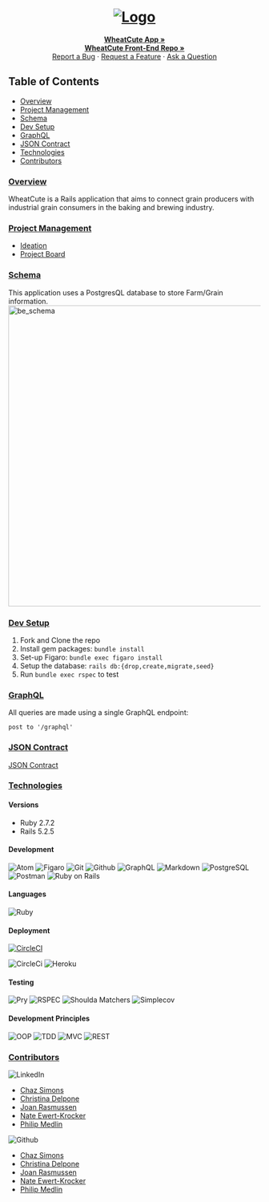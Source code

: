 <h1 align="center">
  <a href="https://github.com/Fair-Trade-Grains/wheat-cute-be">
    <img src="https://user-images.githubusercontent.com/87627363/152444996-f674e3f6-17c9-4729-a635-2883c57395ed.jpg" alt="Logo">
  </a>
</h1>
<div align="center">
  <a href="https://wheat-cute.herokuapp.com/"><strong>WheatCute App »</strong></a>
  <br />
  <a href="https://github.com/Fair-Trade-Grains/frontend"><strong>WheatCute Front-End Repo »</strong></a>
  <br />
  <a href="https://github.com/Fair-Trade-Grains/wheat-cute-be/issues/new?assignees=&labels=bug&template=01_BUG_REPORT.md&title=bug%3A+">Report a Bug</a>
  ·
  <a href="https://github.com/Fair-Trade-Grains/wheat-cute-be/issues/new?assignees=&labels=enhancement&template=02_FEATURE_REQUEST.md&title=feat%3A+">Request a Feature</a>
  ·
  <a href="https://github.com/Fair-Trade-Grains/wheat-cute-be/issues/new?assignees=&labels=question&template=04_SUPPORT_QUESTION.md&title=support%3A+">Ask a Question</a>
</div>

## Table of Contents
- [Overview](#overview)
- [Project Management](#project-management)
- [Schema](#schema)
- [Dev Setup](#dev-setup)
- [GraphQL](#graphql)
- [JSON Contract](#json-contract)
- [Technologies](#technologies)
- [Contributors](#contributors)

### <ins>Overview</ins>
WheatCute is a Rails application that aims to connect grain producers with industrial grain consumers in the baking and brewing industry.

### <ins>Project Management</ins>
- [Ideation](https://miro.com/app/board/uXjVOQKpgUY=/?invite_link_id=173812514517)
- [Project Board](https://github.com/orgs/Fair-Trade-Grains/projects/1)

### <ins>Schema</ins>
This application uses a PostgresQL database to store Farm/Grain information.
<img width="600" alt="be_schema" src="https://user-images.githubusercontent.com/81711519/154168823-de46a7fa-f6d7-4c55-ac78-124d122dceea.png">

### <ins>Dev Setup</ins>
1. Fork and Clone the repo
2. Install gem packages: `bundle install`
3. Set-up Figaro: `bundle exec figaro install`
3. Setup the database: `rails db:{drop,create,migrate,seed}`
4. Run `bundle exec rspec` to test

### <ins>GraphQL</ins>
All queries are made using a single GraphQL endpoint:
```
post to '/graphql'
```

### <ins>JSON Contract</ins>
[JSON Contract](https://github.com/Fair-Trade-Grains/wheat-cute-be/blob/main/json_contract.md)

### <ins>Technologies</ins>

#### Versions
- Ruby 2.7.2
- Rails 5.2.5

#### Development
![Atom][Atom-img]
![Figaro][Figaro-img]
![Git][Git-img]
![Github][GitHub-img]
![GraphQL][GraphQL-img]
![Markdown][Markdown-img]
![PostgreSQL][PostgreSQL-img]
![Postman][Postman-img]
![Ruby on Rails][Ruby on Rails-img]

#### Languages
![Ruby][Ruby-img]

#### Deployment
[![CircleCI](https://circleci.com/gh/Fair-Trade-Grains/wheat-cute-be/tree/main.svg?style=svg)](https://circleci.com/gh/Fair-Trade-Grains/wheat-cute-be/tree/main)

![CircleCi][Circle Ci-img]
![Heroku][Heroku-img]

#### Testing
![Pry][Pry-img]
![RSPEC][RSPEC-img]
![Shoulda Matchers][Shoulda Matchers-img]
![Simplecov][Simplecov-img]

#### Development Principles
![OOP][OOP-img]
![TDD][TDD-img]
![MVC][MVC-img]
![REST][REST-img]

### <ins>Contributors</ins>
![LinkedIn][LinkedIn-img]
- [Chaz Simons](https://www.linkedin.com/in/chaz-simons/)
- [Christina Delpone](https://www.linkedin.com/in/christinadelpone)
- [Joan Rasmussen](https://www.linkedin.com/in/joan-elaine-rasmussen/)
- [Nate Ewert-Krocker](https://www.linkedin.com/in/newertkrocker/)
- [Philip Medlin](https://www.linkedin.com/in/phimed/)

![Github][Github-img]
- [Chaz Simons](https://github.com/chazsimons)
- [Christina Delpone](https://github.com/cdelpone)
- [Joan Rasmussen](https://github.com/raz-joan)
- [Nate Ewert-Krocker](https://github.com/NEwertKrocker)
- [Philip Medlin](https://github.com/PhiMed)

<!-- Markdown link & img dfn's -->

<!-- #### Development -->
[Atom-img]: https://img.shields.io/badge/Atom-66595C.svg?&style=flaste&logo=atom&logoColor=white
[Bootstrap-img]: https://img.shields.io/badge/Bootstrap-563D7C?style=for-the-badge&logo=bootstrap&logoColor=white
[Figaro-img]: https://img.shields.io/badge/figaro-b81818.svg?&style=flaste&logo=rubygems&logoColor=white
[Git-img]: https://img.shields.io/badge/Git-F05032.svg?&style=flaste&logo=git&logoColor=white
[GitHub-img]: https://img.shields.io/badge/-GitHub-181717?style=flat&logo=github
[GraphQL-img]: https://img.shields.io/badge/-GraphQL-E10098?style=flat&logo=graphql&logoColor=light-pink
[Markdown-img]: https://img.shields.io/badge/Markdown-000000.svg??style=for-the-badge&logo=markdown&logoColor=white
[PostgreSQL-img]: https://img.shields.io/badge/PostgreSQL-4169E1.svg?&style=flaste&logo=postgresql&logoColor=white
[Postman-img]: https://img.shields.io/badge/Postman-FF6C37?style=flat&logo=postman&logoColor=red
[Rubocop-img]: https://img.shields.io/badge/rubocop-b81818.svg?&style=flaste&logo=rubygems&logoColor=white
[Ruby on Rails-img]: https://img.shields.io/badge/Ruby%20On%20Rails-b81818.svg?&style=flat&logo=rubyonrails&logoColor=white

<!-- #### Languages -->
[ActiveRecord-img]: https://img.shields.io/badge/ActiveRecord-CC0000.svg?&style=flaste&logo=rubyonrails&logoColor=white
[CSS3-img]: https://img.shields.io/badge/CSS3-1572B6.svg?&style=flaste&logo=css3&logoColor=white
[HTML5-img]: https://img.shields.io/badge/HTML5-0EB201.svg?&style=flaste&logo=html5&logoColor=white
[Ruby-img]: https://img.shields.io/badge/Ruby-CC0000.svg?&style=flaste&logo=ruby&logoColor=white

<!-- #### Deployment -->
[Heroku-img]: https://img.shields.io/badge/Heroku-430098.svg?&style=flaste&logo=heroku&logoColor=white
[Circle CI-img]: https://img.shields.io/badge/-CircleCi-brightgreen.svg?logo=LOGO
[Faraday-img]: https://img.shields.io/badge/faraday-b81818.svg?&style=flaste&logo=rubygems&logoColor=white

<!-- #### Testing -->
[Capybara-img]: https://img.shields.io/badge/capybara-b81818.svg?&style=flaste&logo=rubygems&logoColor=white
[Launchy-img]: https://img.shields.io/badge/launchy-b81818.svg?&style=flaste&logo=rubygems&logoColor=white
[Pry-img]: https://img.shields.io/badge/pry-b81818.svg?&style=flaste&logo=rubygems&logoColor=white
[RSPEC-img]: https://img.shields.io/badge/rspec-b81818.svg?&style=flaste&logo=rubygems&logoColor=white
[Shoulda Matchers-img]: https://img.shields.io/badge/shoulda--matchers-b81818.svg?&style=flaste&logo=rubygems&logoColor=white
[Simplecov-img]: https://img.shields.io/badge/simplecov-b81818.svg?&style=flaste&logo=rubygems&logoColor=white
[VCR-img]: https://img.shields.io/badge/vcr-b81818.svg?&style=flaste&logo=rubygems&logoColor=white
[Webmock-img]: https://img.shields.io/badge/webmock-b81818.svg?&style=flaste&logo=rubygems&logoColor=white

<!-- #### Development Principles -->
[OOP-img]: https://img.shields.io/badge/OOP-b81818.svg?&style=flaste&logo=OOP&logoColor=white
[TDD-img]: https://img.shields.io/badge/TDD-b87818.svg?&style=flaste&logo=TDD&logoColor=white
[MVC-img]: https://img.shields.io/badge/MVC-b8b018.svg?&style=flaste&logo=MVC&logoColor=white
[REST-img]: https://img.shields.io/badge/REST-33b818.svg?&style=flaste&logo=REST&logoColor=white

<!-- ### <ins>Contributors</ins> -->
[LinkedIn-img]: https://img.shields.io/badge/LinkedIn-0077B5.svg??style=for-the-badge&logo=linkedin&logoColor=white
